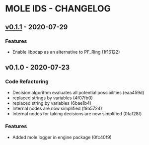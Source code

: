 # MOLE IDS - CHANGELOG

<a name="v0.1.1"></a>
## [v0.1.1] - 2020-07-29

### Features
- Enable libpcap as an alternative to PF_Ring (1f16122)

<a name="v0.1.0"></a>
## v0.1.0 - 2020-07-23

### Code Refactoring
- Decision algorithm evaluates all potential possibilities (eaa459d)
- replaced strings by variables (4f07fb0)
- replaced string by variables (6bae1b4)
- Internal nodes are now simplified (f9a5724)
- Internal nodes for taking decisions are now simplified (0faf28f)

### Features
- Added mole logger in engine package (0fc40f9)

[Unreleased]: https://github.com/mole-ids/mole/compare/v0.1.2...HEAD
[v0.1.2]: https://github.com/mole-ids/mole/compare/v0.1.1...v0.1.2
[v0.1.1]: https://github.com/mole-ids/mole/compare/v0.1.0...v0.1.1
